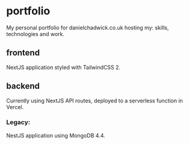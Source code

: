 # portfolio

My personal portfolio for danielchadwick.co.uk hosting my: skills, technologies and work.

## frontend

NextJS application styled with TailwindCSS 2.

## backend

Currently using NextJS API routes, deployed to a serverless function in Vercel.

### Legacy: 

NestJS application using MongoDB 4.4.

